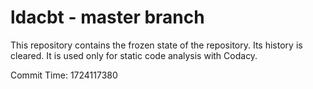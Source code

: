 # ldacbt - master branch

This repository contains the frozen state of the repository.
Its history is cleared. It is used only for static code
analysis with Codacy.

Commit Time: 1724117380